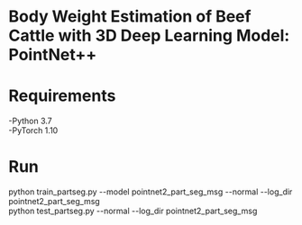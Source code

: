 # Body Weight Estimation of Beef Cattle with 3D Deep Learning Model: PointNet++

# Requirements  
  -Python 3.7  
  -PyTorch 1.10
# Run
  python train_partseg.py --model pointnet2_part_seg_msg --normal --log_dir pointnet2_part_seg_msg  
  python test_partseg.py --normal --log_dir pointnet2_part_seg_msg
